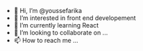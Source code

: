 - 👋 Hi, I’m @youssefarika
- 👀 I’m interested in front end developement
- 🌱 I’m currently learning React
- 💞️ I’m looking to collaborate on ...
- 📫 How to reach me ...

<!---
youssefarika/youssefarika is a ✨ special ✨ repository because its `README.md` (this file) appears on your GitHub profile.
You can click the Preview link to take a look at your changes.
--->

